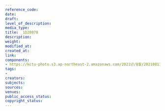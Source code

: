 ```yaml
---
reference_code: 
date: 
draft: 
level_of_description: 
media_type: 
title: _1D20078
description: 
weight: 
modified_at: 
created_at: 
link: 
components:
- https://kctu-photo.s3.ap-northeast-2.amazonaws.com/2021년/8월/20210813_8.13+5인미만+차별폐지+공동행동+개최/_1D20078.jpg
tags:
- 
creators: 
subjects: 
sources: 
venues: 
public_access_status: 
copyright_status: 
---
```

